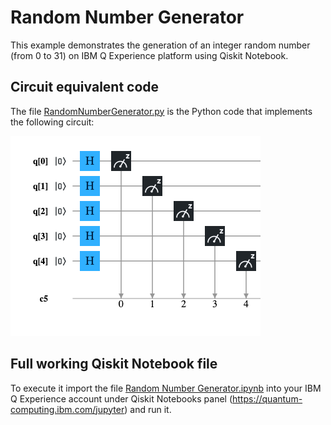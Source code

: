 ﻿# Random Number Generator #

This example demonstrates the generation of an integer random number (from 0 to 31) on IBM Q Experience platform using Qiskit Notebook.


## Circuit equivalent code ##
The file [RandomNumberGenerator.py](./RandomNumberGenerator.py) is the Python code that implements the following circuit:

![Circuit](./qc-rndnmgen-circuit.png?raw=true)


## Full working Qiskit Notebook file ##

To execute it import the file [Random Number Generator.ipynb](./Random%20Number%20Generator.ipynb) into your IBM Q Experience account under Qiskit Notebooks panel (https://quantum-computing.ibm.com/jupyter) and run it.

